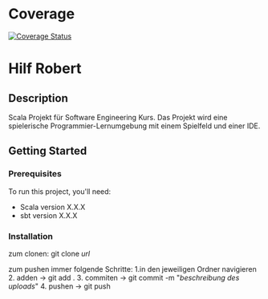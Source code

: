 # Coverage
[![Coverage Status](https://coveralls.io/repos/github/muellerdom/Roobert/badge.svg?branch=main)](https://coveralls.io/github/muellerdom/Roobert?branch=main)

# Hilf Robert

## Description
Scala Projekt für Software Engineering Kurs.
Das Projekt wird eine spielerische Programmier-Lernumgebung mit einem Spielfeld und einer IDE.

## Getting Started

### Prerequisites
To run this project, you'll need:
- Scala version X.X.X
- sbt version X.X.X

### Installation
zum clonen:
git clone _url_

zum pushen immer folgende Schritte:
1.in den jeweiligen Ordner navigieren
2. adden -> git add .
3. commiten -> git commit -m "_beschreibung des uploads_"
4. pushen -> git push 
